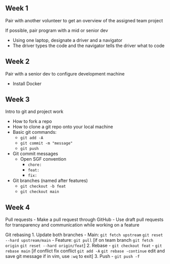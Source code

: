 ## Week 1
Pair with another volunteer to get an overview of the assigned team project

If possible, pair program with a mid or senior dev
- Using one laptop, designate a driver and a navigator
- The driver types the code and the navigator tells the driver what to code

## Week 2
Pair with a senior dev to configure development machine
- Install Docker

## Week 3
Intro to git and project work

- How to fork a repo
- How to clone a git repo onto your local machine
- Basic git commands:
    - `git add -A`
    - `git commit -m "message"`
    - `git push`
- Git commit messages
    - Open SGF convention
        - `chore: `
        - `feat: `
        - `fix: `
- Git branches (named after features)
    - `git checkout -b feat`
    - `git checkout main`

## Week 4
Pull requests
    - Make a pull request through GitHub
    - Use draft pull requests for transparency and communication while working on a feature

Git rebasing
    1. Update both branches
        - Main: `git fetch upstream`
                `git reset --hard upstream/main`
        - Feature: `git pull`
                   [if on team branch
                      `git fetch origin`
                      `git reset --hard origin/feat`]
    2. Rebase
        - `git checkout feat`
        - `git rebase main`
            [if conflict
                fix conflict
                `git add -A`
                `git rebase -continue`
                edit and save git message
                if in vim, use `:wq` to exit]
    3. Push
        - `git push -f`



